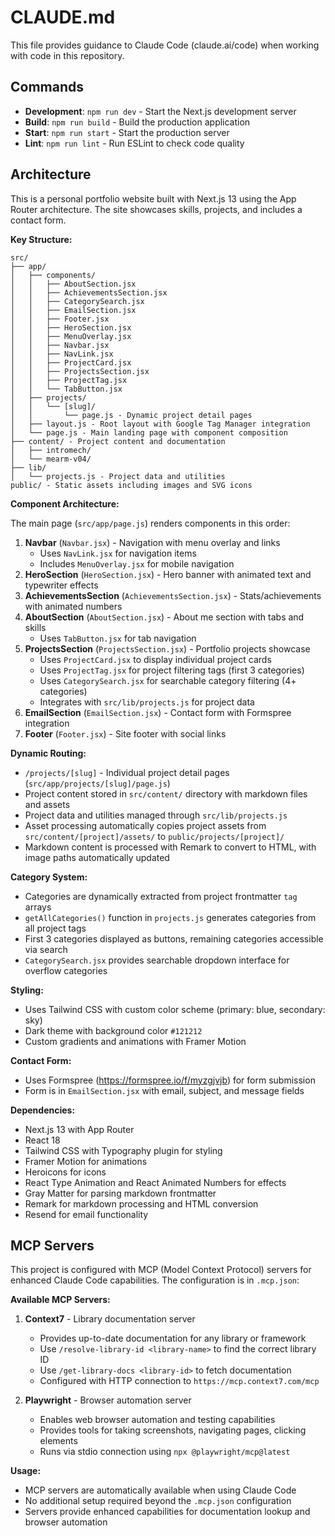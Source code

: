 # CLAUDE.md

This file provides guidance to Claude Code (claude.ai/code) when working with code in this repository.

## Commands

- **Development**: `npm run dev` - Start the Next.js development server
- **Build**: `npm run build` - Build the production application
- **Start**: `npm run start` - Start the production server
- **Lint**: `npm run lint` - Run ESLint to check code quality

## Architecture

This is a personal portfolio website built with Next.js 13 using the App Router architecture. The site showcases skills, projects, and includes a contact form.

**Key Structure:**
```
src/
├── app/
│   ├── components/
│   │   ├── AboutSection.jsx
│   │   ├── AchievementsSection.jsx
│   │   ├── CategorySearch.jsx
│   │   ├── EmailSection.jsx
│   │   ├── Footer.jsx
│   │   ├── HeroSection.jsx
│   │   ├── MenuOverlay.jsx
│   │   ├── Navbar.jsx
│   │   ├── NavLink.jsx
│   │   ├── ProjectCard.jsx
│   │   ├── ProjectsSection.jsx
│   │   ├── ProjectTag.jsx
│   │   └── TabButton.jsx
│   ├── projects/
│   │   └── [slug]/
│   │       └── page.js - Dynamic project detail pages
│   ├── layout.js - Root layout with Google Tag Manager integration
│   └── page.js - Main landing page with component composition
├── content/ - Project content and documentation
│   ├── intromech/
│   └── mearm-v04/
├── lib/
│   └── projects.js - Project data and utilities
public/ - Static assets including images and SVG icons
```

**Component Architecture:**

The main page (`src/app/page.js`) renders components in this order:
1. **Navbar** (`Navbar.jsx`) - Navigation with menu overlay and links
   - Uses `NavLink.jsx` for navigation items
   - Includes `MenuOverlay.jsx` for mobile navigation
2. **HeroSection** (`HeroSection.jsx`) - Hero banner with animated text and typewriter effects
3. **AchievementsSection** (`AchievementsSection.jsx`) - Stats/achievements with animated numbers
4. **AboutSection** (`AboutSection.jsx`) - About me section with tabs and skills
   - Uses `TabButton.jsx` for tab navigation
5. **ProjectsSection** (`ProjectsSection.jsx`) - Portfolio projects showcase
   - Uses `ProjectCard.jsx` to display individual project cards
   - Uses `ProjectTag.jsx` for project filtering tags (first 3 categories)
   - Uses `CategorySearch.jsx` for searchable category filtering (4+ categories)
   - Integrates with `src/lib/projects.js` for project data
6. **EmailSection** (`EmailSection.jsx`) - Contact form with Formspree integration
7. **Footer** (`Footer.jsx`) - Site footer with social links

**Dynamic Routing:**
- `/projects/[slug]` - Individual project detail pages (`src/app/projects/[slug]/page.js`)
- Project content stored in `src/content/` directory with markdown files and assets
- Project data and utilities managed through `src/lib/projects.js`
- Asset processing automatically copies project assets from `src/content/[project]/assets/` to `public/projects/[project]/`
- Markdown content is processed with Remark to convert to HTML, with image paths automatically updated

**Category System:**
- Categories are dynamically extracted from project frontmatter `tag` arrays
- `getAllCategories()` function in `projects.js` generates categories from all project tags
- First 3 categories displayed as buttons, remaining categories accessible via search
- `CategorySearch.jsx` provides searchable dropdown interface for overflow categories

**Styling:**
- Uses Tailwind CSS with custom color scheme (primary: blue, secondary: sky)
- Dark theme with background color `#121212`
- Custom gradients and animations with Framer Motion

**Contact Form:**
- Uses Formspree (https://formspree.io/f/myzgjvjb) for form submission
- Form is in `EmailSection.jsx` with email, subject, and message fields

**Dependencies:**
- Next.js 13 with App Router
- React 18
- Tailwind CSS with Typography plugin for styling
- Framer Motion for animations
- Heroicons for icons
- React Type Animation and React Animated Numbers for effects
- Gray Matter for parsing markdown frontmatter
- Remark for markdown processing and HTML conversion
- Resend for email functionality

## MCP Servers

This project is configured with MCP (Model Context Protocol) servers for enhanced Claude Code capabilities. The configuration is in `.mcp.json`:

**Available MCP Servers:**

1. **Context7** - Library documentation server
   - Provides up-to-date documentation for any library or framework
   - Use `/resolve-library-id <library-name>` to find the correct library ID
   - Use `/get-library-docs <library-id>` to fetch documentation
   - Configured with HTTP connection to `https://mcp.context7.com/mcp`

2. **Playwright** - Browser automation server
   - Enables web browser automation and testing capabilities
   - Provides tools for taking screenshots, navigating pages, clicking elements
   - Runs via stdio connection using `npx @playwright/mcp@latest`

**Usage:**
- MCP servers are automatically available when using Claude Code
- No additional setup required beyond the `.mcp.json` configuration
- Servers provide enhanced capabilities for documentation lookup and browser automation